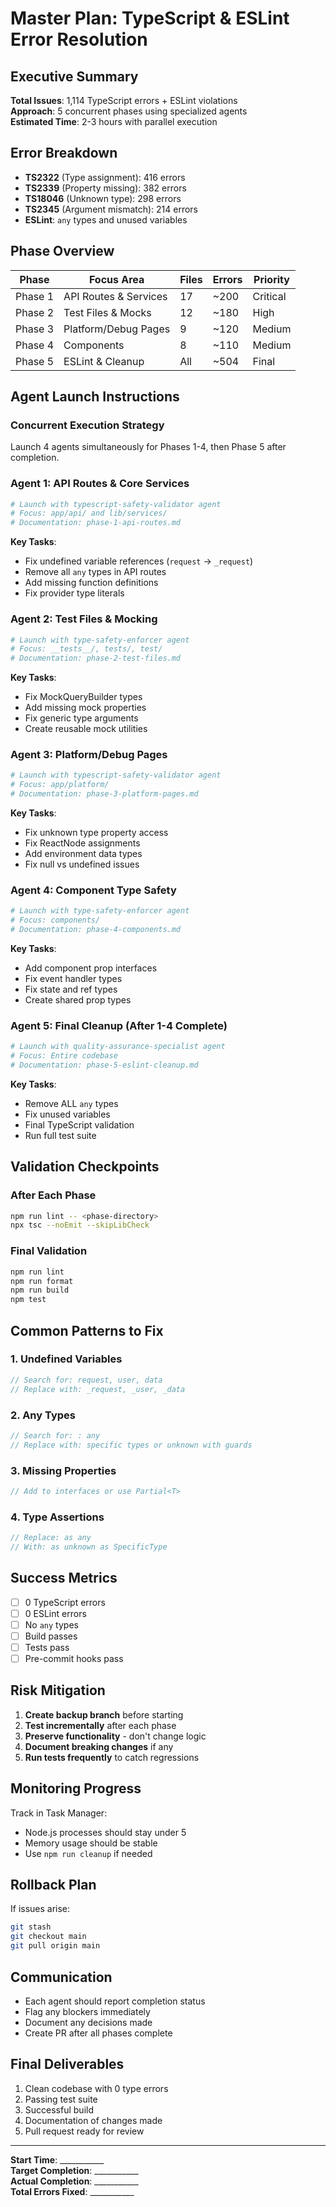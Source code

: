 # Master Plan: TypeScript & ESLint Error Resolution

## Executive Summary
**Total Issues**: 1,114 TypeScript errors + ESLint violations  
**Approach**: 5 concurrent phases using specialized agents  
**Estimated Time**: 2-3 hours with parallel execution

## Error Breakdown
- **TS2322** (Type assignment): 416 errors
- **TS2339** (Property missing): 382 errors  
- **TS18046** (Unknown type): 298 errors
- **TS2345** (Argument mismatch): 214 errors
- **ESLint**: `any` types and unused variables

## Phase Overview

| Phase | Focus Area | Files | Errors | Priority |
|-------|------------|-------|--------|----------|
| Phase 1 | API Routes & Services | 17 | ~200 | Critical |
| Phase 2 | Test Files & Mocks | 12 | ~180 | High |
| Phase 3 | Platform/Debug Pages | 9 | ~120 | Medium |
| Phase 4 | Components | 8 | ~110 | Medium |
| Phase 5 | ESLint & Cleanup | All | ~504 | Final |

## Agent Launch Instructions

### Concurrent Execution Strategy
Launch 4 agents simultaneously for Phases 1-4, then Phase 5 after completion.

### Agent 1: API Routes & Core Services
```bash
# Launch with typescript-safety-validator agent
# Focus: app/api/ and lib/services/
# Documentation: phase-1-api-routes.md
```
**Key Tasks**:
- Fix undefined variable references (`request` → `_request`)
- Remove all `any` types in API routes
- Add missing function definitions
- Fix provider type literals

### Agent 2: Test Files & Mocking
```bash
# Launch with type-safety-enforcer agent
# Focus: __tests__/, tests/, test/
# Documentation: phase-2-test-files.md
```
**Key Tasks**:
- Fix MockQueryBuilder types
- Add missing mock properties
- Fix generic type arguments
- Create reusable mock utilities

### Agent 3: Platform/Debug Pages
```bash
# Launch with typescript-safety-validator agent  
# Focus: app/platform/
# Documentation: phase-3-platform-pages.md
```
**Key Tasks**:
- Fix unknown type property access
- Fix ReactNode assignments
- Add environment data types
- Fix null vs undefined issues

### Agent 4: Component Type Safety
```bash
# Launch with type-safety-enforcer agent
# Focus: components/
# Documentation: phase-4-components.md
```
**Key Tasks**:
- Add component prop interfaces
- Fix event handler types
- Fix state and ref types
- Create shared prop types

### Agent 5: Final Cleanup (After 1-4 Complete)
```bash
# Launch with quality-assurance-specialist agent
# Focus: Entire codebase
# Documentation: phase-5-eslint-cleanup.md
```
**Key Tasks**:
- Remove ALL `any` types
- Fix unused variables
- Final TypeScript validation
- Run full test suite

## Validation Checkpoints

### After Each Phase
```bash
npm run lint -- <phase-directory>
npx tsc --noEmit --skipLibCheck
```

### Final Validation
```bash
npm run lint
npm run format
npm run build
npm test
```

## Common Patterns to Fix

### 1. Undefined Variables
```typescript
// Search for: request, user, data
// Replace with: _request, _user, _data
```

### 2. Any Types
```typescript
// Search for: : any
// Replace with: specific types or unknown with guards
```

### 3. Missing Properties
```typescript
// Add to interfaces or use Partial<T>
```

### 4. Type Assertions
```typescript
// Replace: as any
// With: as unknown as SpecificType
```

## Success Metrics
- [ ] 0 TypeScript errors
- [ ] 0 ESLint errors
- [ ] No `any` types
- [ ] Build passes
- [ ] Tests pass
- [ ] Pre-commit hooks pass

## Risk Mitigation
1. **Create backup branch** before starting
2. **Test incrementally** after each phase
3. **Preserve functionality** - don't change logic
4. **Document breaking changes** if any
5. **Run tests frequently** to catch regressions

## Monitoring Progress
Track in Task Manager:
- Node.js processes should stay under 5
- Memory usage should be stable
- Use `npm run cleanup` if needed

## Rollback Plan
If issues arise:
```bash
git stash
git checkout main
git pull origin main
```

## Communication
- Each agent should report completion status
- Flag any blockers immediately
- Document any decisions made
- Create PR after all phases complete

## Final Deliverables
1. Clean codebase with 0 type errors
2. Passing test suite
3. Successful build
4. Documentation of changes made
5. Pull request ready for review

---
**Start Time**: ___________  
**Target Completion**: ___________  
**Actual Completion**: ___________  
**Total Errors Fixed**: ___________